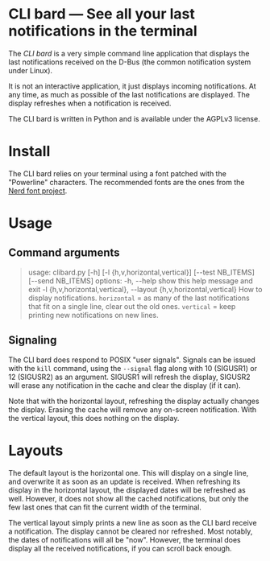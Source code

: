 CLI bard — See all your last notifications in the terminal
==========================================================

The *CLI bard* is a very simple command line application that displays the last
notifications received on the D-Bus (the common notification system under Linux).

It is not an interactive application, it just displays incoming notifications.
At any time, as much as possible of the last notifications are displayed.
The display refreshes when a notification is received.

The CLI bard is written in Python and is available under the AGPLv3 license.


Install
=======

The CLI bard relies on your terminal using a font patched with the "Powerline"
characters. The recommended fonts are the ones from the
[Nerd font project](https://www.nerdfonts.com/).


Usage
=====

Command arguments
-----------------

>  usage: clibard.py [-h] [-l {h,v,horizontal,vertical}] [--test NB_ITEMS] [--send NB_ITEMS]
> options:
>   -h, --help            show this help message and exit
>   -l {h,v,horizontal,vertical}, --layout {h,v,horizontal,vertical}
>                         How to display notifications. `horizontal` = as many of the last notifications that fit on a single line, clear out the old ones. `vertical` = keep
>                         printing new notifications on new lines.


Signaling
---------

The CLI bard does respond to POSIX "user signals".
Signals can be issued with the `kill` command, using the `--signal` flag along
with 10 (SIGUSR1) or 12 (SIGUSR2) as an argument.
SIGUSR1 will refresh the display, SIGUSR2 will erase any notification in the
cache and clear the display (if it can).

Note that with the horizontal layout, refreshing the display actually changes
the display. Erasing the cache will remove any on-screen notification.
With the vertical layout, this does nothing on the display.


Layouts
=======

The default layout is the horizontal one.
This will display on a single line, and overwrite it as soon as an update is
received.
When refreshing its display in the horizontal layout, the displayed dates will
be refreshed as well.
However, it does not show all the cached notifications, but only the few last
ones that can fit the current width of the terminal.

The vertical layout simply prints a new line as soon as the CLI bard receive
a notification. The display cannot be cleared nor refreshed.
Most notably, the dates of notifications will all be "now".
However, the terminal does display all the received notifications, if you can
scroll back enough.

